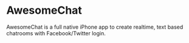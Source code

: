 AwesomeChat
===========

AwesomeChat is a full native iPhone app to create realtime, text based chatrooms with Facebook/Twitter login.
